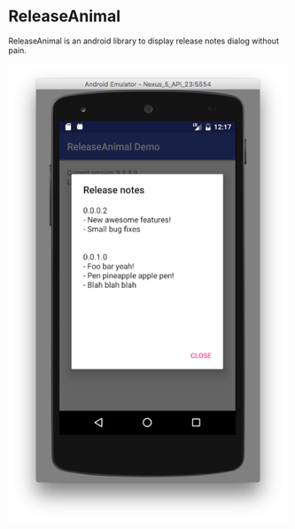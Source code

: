 # ReleaseAnimal
ReleaseAnimal is an android library to display release notes dialog without pain.

![Screenshot](screenshot.png)
